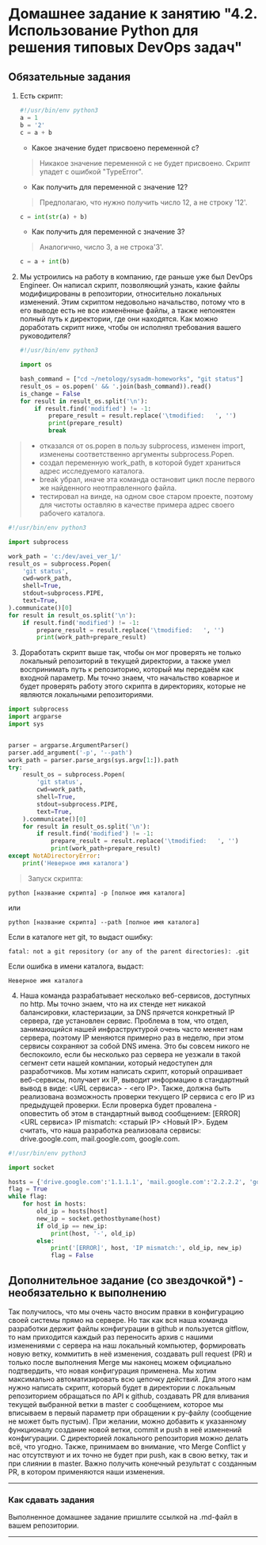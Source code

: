 # Домашнее задание к занятию "4.2. Использование Python для решения типовых DevOps задач"

## Обязательные задания

1. Есть скрипт:
	```python
    #!/usr/bin/env python3
	a = 1
	b = '2'
	c = a + b
	```
	* Какое значение будет присвоено переменной c?
	>Никакое значение переменной с не будет присвоено. Скрипт упадет с ошибкой "TypeError".
	* Как получить для переменной c значение 12?
	>Предполагаю, что нужно получить число 12, а не строку '12'.  
	```python
	с = int(str(a) + b)
	```
	* Как получить для переменной c значение 3?
	>Аналогично, число 3, а не строка'3'.  
	```python
	с = a + int(b)
	```
2. Мы устроились на работу в компанию, где раньше уже был DevOps Engineer. Он написал скрипт, позволяющий узнать, какие файлы модифицированы в репозитории, относительно локальных изменений. Этим скриптом недовольно начальство, потому что в его выводе есть не все изменённые файлы, а также непонятен полный путь к директории, где они находятся. Как можно доработать скрипт ниже, чтобы он исполнял требования вашего руководителя?

	```python
    #!/usr/bin/env python3

    import os

	bash_command = ["cd ~/netology/sysadm-homeworks", "git status"]
	result_os = os.popen(' && '.join(bash_command)).read()
    is_change = False
	for result in result_os.split('\n'):
        if result.find('modified') != -1:
            prepare_result = result.replace('\tmodified:   ', '')
            print(prepare_result)
            break

	```

 >- отказался от os.popen в пользу subprocess, изменен import, изменены соответственно аргументы subprocess.Popen.
 >- создал переменную work_path, в которой будет храниться адрес исследуемого каталога.
 >-  break убрал, иначе эта команда остановит цикл после первого же найденного неотправленного файла.
 >- тестировал на винде, на одном свое старом проекте, поэтому для чистоты оставляю в качестве примера адрес своего рабочего каталога.
```python
#!/usr/bin/env python3

import subprocess

work_path = 'c:/dev/avei_ver_1/'
result_os = subprocess.Popen(
    'git status',
    cwd=work_path,
    shell=True,
    stdout=subprocess.PIPE,
    text=True,
).communicate()[0]
for result in result_os.split('\n'):
    if result.find('modified') != -1:
        prepare_result = result.replace('\tmodified:   ', '')
        print(work_path+prepare_result)

```


3. Доработать скрипт выше так, чтобы он мог проверять не только локальный репозиторий в текущей директории, а также умел воспринимать путь к репозиторию, который мы передаём как входной параметр. Мы точно знаем, что начальство коварное и будет проверять работу этого скрипта в директориях, которые не являются локальными репозиториями.
```python
import subprocess
import argparse
import sys


parser = argparse.ArgumentParser()
parser.add_argument('-p', '--path')
work_path = parser.parse_args(sys.argv[1:]).path
try:
    result_os = subprocess.Popen(
        'git status',
        cwd=work_path,
        shell=True,
        stdout=subprocess.PIPE,
        text=True,
    ).communicate()[0]
    for result in result_os.split('\n'):
        if result.find('modified') != -1:
            prepare_result = result.replace('\tmodified:   ', '')
            print(work_path+prepare_result)
except NotADirectoryError:
    print('Неверное имя каталога')
```
>Запуск скрипта:  
```
python [название скрипта] -p [полное имя каталога]
```
или  
```
python [название скрипта] --path [полное имя каталога]
```
Если в каталоге нет git, то выдаст ошибку:  
```
fatal: not a git repository (or any of the parent directories): .git
```
Если ошибка в имени каталога, выдаст:  
```
Неверное имя каталога
```
4. Наша команда разрабатывает несколько веб-сервисов, доступных по http. Мы точно знаем, что на их стенде нет никакой балансировки, кластеризации, за DNS прячется конкретный IP сервера, где установлен сервис. Проблема в том, что отдел, занимающийся нашей инфраструктурой очень часто меняет нам сервера, поэтому IP меняются примерно раз в неделю, при этом сервисы сохраняют за собой DNS имена. Это бы совсем никого не беспокоило, если бы несколько раз сервера не уезжали в такой сегмент сети нашей компании, который недоступен для разработчиков. Мы хотим написать скрипт, который опрашивает веб-сервисы, получает их IP, выводит информацию в стандартный вывод в виде: <URL сервиса> - <его IP>. Также, должна быть реализована возможность проверки текущего IP сервиса c его IP из предыдущей проверки. Если проверка будет провалена - оповестить об этом в стандартный вывод сообщением: [ERROR] <URL сервиса> IP mismatch: <старый IP> <Новый IP>. Будем считать, что наша разработка реализовала сервисы: drive.google.com, mail.google.com, google.com.
```python
#!/usr/bin/env python3

import socket

hosts = {'drive.google.com':'1.1.1.1', 'mail.google.com':'2.2.2.2', 'google.com':'3.3.3.3'}
flag = True
while flag:
    for host in hosts:
        old_ip = hosts[host]
        new_ip = socket.gethostbyname(host)
        if old_ip == new_ip:
            print(host, '-', old_ip)
        else:
            print('[ERROR]', host, 'IP mismatch:', old_ip, new_ip)
            flag = False

```
## Дополнительное задание (со звездочкой*) - необязательно к выполнению

Так получилось, что мы очень часто вносим правки в конфигурацию своей системы прямо на сервере. Но так как вся наша команда разработки держит файлы конфигурации в github и пользуется gitflow, то нам приходится каждый раз переносить архив с нашими изменениями с сервера на наш локальный компьютер, формировать новую ветку, коммитить в неё изменения, создавать pull request (PR) и только после выполнения Merge мы наконец можем официально подтвердить, что новая конфигурация применена. Мы хотим максимально автоматизировать всю цепочку действий. Для этого нам нужно написать скрипт, который будет в директории с локальным репозиторием обращаться по API к github, создавать PR для вливания текущей выбранной ветки в master с сообщением, которое мы вписываем в первый параметр при обращении к py-файлу (сообщение не может быть пустым). При желании, можно добавить к указанному функционалу создание новой ветки, commit и push в неё изменений конфигурации. С директорией локального репозитория можно делать всё, что угодно. Также, принимаем во внимание, что Merge Conflict у нас отсутствуют и их точно не будет при push, как в свою ветку, так и при слиянии в master. Важно получить конечный результат с созданным PR, в котором применяются наши изменения. 


---

### Как сдавать задания

Выполненное домашнее задание пришлите ссылкой на .md-файл в вашем репозитории.

---
